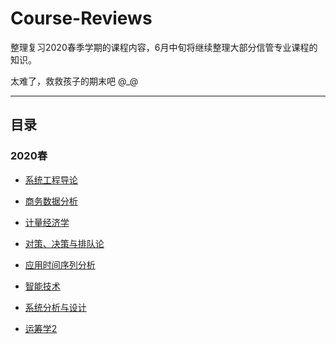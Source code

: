# Course-Reviews

整理复习2020春季学期的课程内容，6月中旬将继续整理大部分信管专业课程的知识。

太难了，救救孩子的期末吧 @_@

---

## 目录

### 2020春

- [系统工程导论](2020-spring/Intro_to_System_Engineering.md)

- [商务数据分析](2020-spring/BDA.md)

- [计量经济学](2020-spring/Econometrics.md)

- [对策、决策与排队论](2020-spring/GDQ.md)

- [应用时间序列分析](2020-spring/TSA.md)

- [智能技术](2020-spring/AI.md)

- [系统分析与设计](2020-spring/SAD.md)

- [运筹学2](2020-spring/OR2.md)


